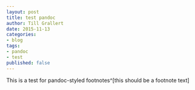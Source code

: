 ```yaml
---
layout: post
title: test pandoc
author: Till Grallert
date: 2015-11-13
categories:
- blog
tags:
- pandoc
- test
published: false
---
```



This is a test for pandoc-styled footnotes^[this should be a footnote text]